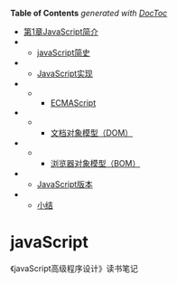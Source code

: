 <!-- START doctoc generated TOC please keep comment here to allow auto update -->
<!-- DON'T EDIT THIS SECTION, INSTEAD RE-RUN doctoc TO UPDATE -->
**Table of Contents**  *generated with [DocToc](https://github.com/thlorenz/doctoc)*

- [第1章JavaScript简介](#%E7%AC%AC1%E7%AB%A0javascript%E7%AE%80%E4%BB%8B)
- - [javaScript简史](#javascript%E7%AE%80%E5%8F%B2)
- - [JavaScript实现](#javascript%E5%AE%9E%E7%8E%B0)
- - - [ECMAScript](#ecmascript)
- - - [文档对象模型（DOM）](#%E6%96%87%E6%A1%A3%E5%AF%B9%E8%B1%A1%E6%A8%A1%E5%9E%8Bdom)
- - - [浏览器对象模型（BOM）](#%E6%B5%8F%E8%A7%88%E5%99%A8%E5%AF%B9%E8%B1%A1%E6%A8%A1%E5%9E%8Bbom)
- - [JavaScript版本](#javascript%E7%89%88%E6%9C%AC)
- - [小结](#%E5%B0%8F%E7%BB%93)


<!-- END doctoc generated TOC please keep comment here to allow auto update -->

# javaScript
《javaScript高级程序设计》读书笔记



